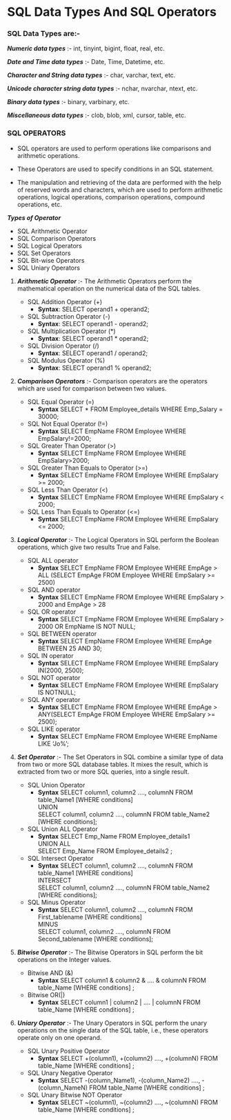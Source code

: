 # **SQL Data Types And SQL Operators**

### **SQL Data Types are:-**

***Numeric data types*** :- int, tinyint, bigint, float, real, etc.

***Date and Time data types*** :- Date, Time, Datetime, etc.

***Character and String data types*** :- char, varchar, text, etc. 

***Unicode character string data types*** :- nchar, nvarchar, ntext, etc.

***Binary data types*** :- binary, varbinary, etc.

***Miscellaneous data types*** :- clob, blob, xml, cursor, table, etc.

### **SQL OPERATORS**

* SQL operators are used to perform operations like comparisons and arithmetic operations.

* These Operators are used to specify conditions in an SQL statement.

* The manipulation and retrieving of the data are performed with the help of reserved words and characters, which are used to perform arithmetic operations, logical operations, comparison operations, compound operations, etc.

***Types of Operator***

* SQL Arithmetic Operator
* SQL Comparison Operators
* SQL Logical Operators
* SQL Set Operators
* SQL Bit-wise Operators
* SQL Uniary Operators

1.   ***Arithmetic Operator*** :- The Arithmetic Operators perform the mathematical operation on the numerical data of the SQL tables.

     * SQL Addition Operator (+)
          * **Syntax**: SELECT operand1 + operand2; 
     * SQL Subtraction Operator (-)
          * **Syntax**: SELECT operand1 - operand2; 
     * SQL Multiplication Operator (*)
          * **Syntax**: SELECT operand1 * operand2; 
     * SQL Division Operator (/)
          * **Syntax**: SELECT operand1 / operand2; 
      * SQL Modulus Operator (%)
          * **Syntax**: SELECT operand1 % operand2; 


2.   ***Comparison Operators*** :- Comparison operators are the operators which are used for comparison between two values.

      * SQL Equal Operator (=)
        * **Syntax** SELECT * FROM Employee_details WHERE Emp_Salary = 30000;
      * SQL Not Equal Operator (!=)
          * **Syntax** SELECT EmpName FROM Employee WHERE EmpSalary!=2000;
      * SQL Greater Than Operator (>)
          * **Syntax** SELECT EmpName FROM Employee WHERE EmpSalary>2000;
      * SQL Greater Than Equals to Operator (>=)
         * **Syntax** SELECT EmpName FROM Employee WHERE EmpSalary >= 2000;
      * SQL Less Than Operator (<)
        * **Syntax** SELECT EmpName FROM Employee WHERE EmpSalary < 2000;
      * SQL Less Than Equals to Operator (<=)
        * **Syntax** SELECT EmpName FROM Employee WHERE EmpSalary <= 2000;


3. ***Logical Operator*** :- The Logical Operators in SQL perform the Boolean operations, which give two results True and False.

    * SQL ALL operator
      * **Syntax** SELECT EmpName FROM Employee WHERE EmpAge > ALL (SELECT EmpAge FROM Employee WHERE EmpSalary >= 2500)
    * SQL AND operator
      * **Syntax** SELECT EmpName FROM Employee WHERE EmpSalary > 2000 and EmpAge > 28
    * SQL OR operator
        * **Syntax** SELECT EmpName FROM Employee WHERE EmpSalary > 2000 OR EmpName IS NOT NULL;
    * SQL BETWEEN operator
        * **Syntax** SELECT EmpName FROM Employee WHERE EmpAge BETWEEN 25 AND 30;
    * SQL IN operator
        * **Syntax** SELECT EmpName FROM Employee WHERE EmpSalary IN(2000, 2500);
    * SQL NOT operator
      * **Syntax** SELECT EmpName FROM Employee WHERE EmpSalary IS NOTNULL;
    * SQL ANY operator
        * **Syntax** SELECT EmpName FROM Employee WHERE EmpAge > ANY(SELECT EmpAge FROM Employee WHERE EmpSalary >= 2500);
    * SQL LIKE operator
      * **Syntax** SELECT EmpName FROM Employee WHERE EmpName LIKE ‘Jo%’;

4. ***Set Operator*** :- The Set Operators in SQL combine a similar type of data from two or more SQL database tables. It mixes the result, which is extracted from two or more SQL queries, into a single result.

   * SQL Union Operator
       * **Syntax** SELECT column1, column2 ...., columnN FROM table_Name1 [WHERE conditions]    
          UNION   
          SELECT column1, column2 ...., columnN FROM table_Name2 [WHERE conditions]; 
   * SQL Union ALL Operator
       * **Syntax** SELECT Emp_Name FROM Employee_details1  
          UNION ALL  
           SELECT Emp_Name FROM Employee_details2 ;
    * SQL Intersect Operator
        * **Syntax** SELECT column1, column2 ...., columnN FROM table_Name1 [WHERE conditions]    
          INTERSECT  
          SELECT column1, column2 ...., columnN FROM table_Name2 [WHERE conditions];
    * SQL Minus Operator
         * **Syntax** SELECT column1, column2 ...., columnN FROM First_tablename [WHERE conditions]    
            MINUS  
            SELECT column1, column2 ...., columnN FROM Second_tablename [WHERE conditions];  

5. ***Bitwise Operator*** :- The Bitwise Operators in SQL perform the bit operations on the Integer values.

    * Bitwise AND (&)
         * **Syntax** SELECT column1 & column2 & .... & columnN FROM table_Name [WHERE conditions] ;
     * Bitwise OR(|)
         * **Syntax** SELECT column1 | column2 | .... | columnN FROM table_Name [WHERE conditions] ; 

6. ***Uniary Operator*** :- The Unary Operators in SQL perform the unary operations on the single data of the SQL table, i.e., these operators operate only on one operand.

    * SQL Unary Positive Operator
        * **Syntax** SELECT +(column1), +(column2) ...., +(columnN) FROM table_Name [WHERE conditions] ; 
    * SQL Unary Negative Operator
      * **Syntax** SELECT -(column_Name1), -(column_Name2) ...., -(column_NameN) FROM table_Name [WHERE conditions] ;  
    * SQL Unary Bitwise NOT Operator
      * **Syntax** SELECT ~(column1), ~(column2) ...., ~(columnN) FROM table_Name [WHERE conditions] ;

     






